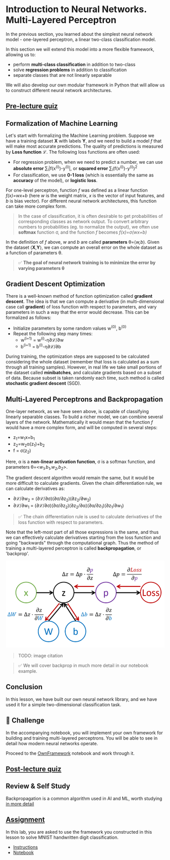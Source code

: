 # Introduction to Neural Networks. Multi-Layered Perceptron

In the previous section, you learned about the simplest neural network model - one-layered perceptron, a linear two-class classification model.

In this section we will extend this model into a more flexible framework, allowing us to:

* perform **multi-class classification** in addition to two-class
* solve **regression problems** in addition to classification
* separate classes that are not linearly separable

We will also develop our own modular framework in Python that will allow us to construct different neural network architectures.

## [Pre-lecture quiz](https://red-field-0a6ddfd03.1.azurestaticapps.net/quiz/104)

## Formalization of Machine Learning

Let's start with formalizing the Machine Learning problem. Suppose we have a training dataset **X** with labels **Y**, and we need to build a model *f* that will make most accurate predictions. The quality of predictions is measured by **Loss function** &lagran;. The following loss functions are often used:

* For regression problem, when we need to predict a number, we can use **absolute error** &sum;<sub>i</sub>|f(x<sup>(i)</sup>)-y<sup>(i)</sup>|, or **squared error** &sum;<sub>i</sub>(f(x<sup>(i)</sup>)-y<sup>(i)</sup>)<sup>2</sup>
* For classification, we use **0-1 loss** (which is essentially the same as **accuracy** of the model), or **logistic loss**.

For one-level perceptron, function *f* was defined as a linear function *f(x)=wx+b* (here *w* is the weight matrix, *x* is the vector of input features, and *b* is bias vector). For different neural network architectures, this function can take more complex form.

> In the case of classification, it is often desirable to get probabilities of corresponding classes as network output. To convert arbitrary numbers to probabilities (eg. to normalize the output), we often use **softmax** function &sigma;, and the function *f* becomes *f(x)=&sigma;(wx+b)*

In the definition of *f* above, *w* and *b* are called **parameters** &theta;=⟨*w,b*⟩. Given the dataset ⟨**X**,**Y**⟩, we can compute an overall error on the whole dataset as a function of parameters &theta;.

> ✅ **The goal of neural network training is to minimize the error by varying parameters &theta;**

## Gradient Descent Optimization

There is a well-known method of function optimization called **gradient descent**. The idea is that we can compute a derivative (in multi-dimensional case call **gradient**) of loss function with respect to parameters, and vary parameters in such a way that the error would decrease. This can be formalized as follows:

* Initialize parameters by some random values w<sup>(0)</sup>, b<sup>(0)</sup>
* Repeat the following step many times:
    - w<sup>(i+1)</sup> = w<sup>(i)</sup>-&eta;&part;&lagran;/&part;w
    - b<sup>(i+1)</sup> = b<sup>(i)</sup>-&eta;&part;&lagran;/&part;b

During training, the optimization steps are supposed to be calculated considering the whole dataset (remember that loss is calculated as a sum through all training samples). However, in real life we take small portions of the dataset called **minibatches**, and calculate gradients based on a subset of data. Because subset is taken randomly each time, such method is called **stochastic gradient descent** (SGD).

## Multi-Layered Perceptrons and Backpropagation

One-layer network, as we have seen above, is capable of classifying linearly separable classes. To build a richer model, we can combine several layers of the network. Mathematically it would mean that the function *f* would have a more complex form, and will be computed in several steps:
* z<sub>1</sub>=w<sub>1</sub>x+b<sub>1</sub>
* z<sub>2</sub>=w<sub>2</sub>&alpha;(z<sub>1</sub>)+b<sub>2</sub>
* f = &sigma;(z<sub>2</sub>)

Here, &alpha; is a **non-linear activation function**, &sigma; is a softmax function, and parameters &theta;=<*w<sub>1</sub>,b<sub>1</sub>,w<sub>2</sub>,b<sub>2</sub>*>.

The gradient descent algorithm would remain the same, but it would be more difficult to calculate gradients. Given the chain differentiation rule, we can calculate derivatives as:

* &part;&lagran;/&part;w<sub>2</sub> = (&part;&lagran;/&part;&sigma;)(&part;&sigma;/&part;z<sub>2</sub>)(&part;z<sub>2</sub>/&part;w<sub>2</sub>)
* &part;&lagran;/&part;w<sub>1</sub> = (&part;&lagran;/&part;&sigma;)(&part;&sigma;/&part;z<sub>2</sub>)(&part;z<sub>2</sub>/&part;&alpha;)(&part;&alpha;/&part;z<sub>1</sub>)(&part;z<sub>1</sub>/&part;w<sub>1</sub>)

> ✅ The chain differentiation rule is used to calculate derivatives of the loss function with respect to parameters.

Note that the left-most part of all those expressions is the same, and thus we can effectively calculate derivatives starting from the loss function and going "backwards" through the computational graph. Thus the method of training a multi-layered perceptron is called **backpropagation**, or 'backprop'.

<img alt="compute graph" src="images/ComputeGraphGrad.png"/>

> TODO: image citation

> ✅ We will cover backprop in much more detail in our notebook example.  

## Conclusion

In this lesson, we have built our own neural network library, and we have used it for a simple two-dimensional classification task.

## 🚀 Challenge

In the accompanying notebook, you will implement your own framework for building and training multi-layered perceptrons. You will be able to see in detail how modern neural networks operate.

Proceed to the [OwnFramework](OwnFramework.ipynb) notebook and work through it.

## [Post-lecture quiz](https://red-field-0a6ddfd03.1.azurestaticapps.net/quiz/204)

## Review & Self Study

Backpropagation is a common algorithm used in AI and ML, worth studying [in more detail](https://wikipedia.org/wiki/Backpropagation)

## [Assignment](lab/README.md)

In this lab, you are asked to use the framework you constructed in this lesson to solve MNIST handwritten digit classification.

* [Instructions](lab/README.md)
* [Notebook](lab/MyFW_MNIST.ipynb)
